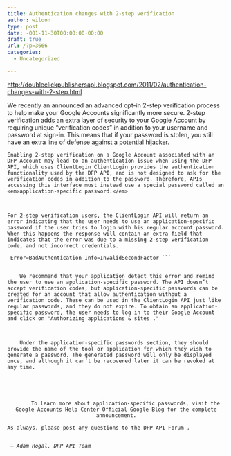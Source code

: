 ```yaml
---
title: Authentication changes with 2-step verification
author: wiloon
type: post
date: -001-11-30T00:00:00+00:00
draft: true
url: /?p=3666
categories:
  - Uncategorized

---
```

http://doubleclickpublishersapi.blogspot.com/2011/02/authentication-changes-with-2-step.html

We recently an announced an advanced opt-in 2-step verification process to help make your Google Accounts significantly more secure. 2-step verification adds an extra layer of security to your Google Account by requiring unique “verification codes” in addition to your username and password at sign-in. This means that if your password is stolen, you still have an extra line of defense against a potential hijacker.


  
    Enabling 2-step verification on a Google Account associated with an DFP Account may lead to an authentication issue when using the DFP API, which uses ClientLogin ClientLogin provides the authentication functionality used by the DFP API, and is not designed to ask for the verification codes in addition to the password. Therefore, APIs accessing this interface must instead use a special password called an <em>application-specific password.</em>
  
  
  
    For 2-step verification users, the ClientLogin API will return an error indicating that the user needs to use an application-specific password if the user tries to login with his regular account password. When this happens the response will contain an extra field that indicates that the error was due to a missing 2-step verification code, and not incorrect credentials.
  
  
  <pre><code> Error=BadAuthentication Info=InvalidSecondFactor ```
  
  
    We recommend that your application detect this error and remind the user to use an application-specific password. The API doesn’t accept verification codes, but application-specific passwords can be created for an account that allow authentication without a verification code. These can be used in the ClientLogin API just like regular passwords, and they do not expire. To obtain an application-specific password, the user needs to log in to their Google Account and click on "Authorizing applications & sites ."
  
  
  
    Under the application-specific passwords section, they should provide the name of the tool or application for which they wish to generate a password. The generated password will only be displayed once, and although it can’t be recovered later it can be revoked at any time.
  
  
  
    <center>
      To learn more about application-specific passwords, visit the Google Accounts Help Center Official Google Blog for the complete announcement.
    </center>As always, please post any questions to the DFP API Forum .
    
    
 <em>&#8212; Adam Rogal, DFP API Team</em>